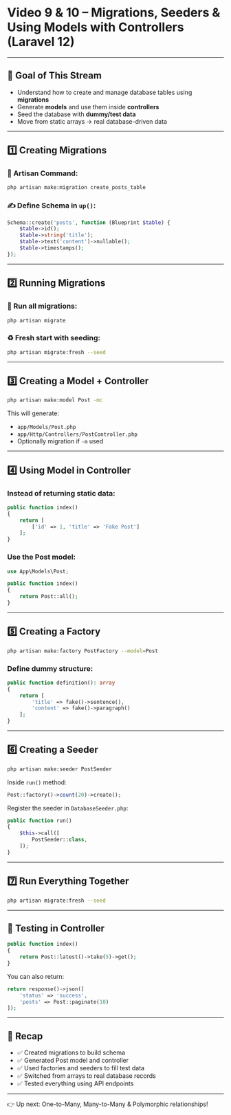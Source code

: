 
# Video 9 & 10 – Migrations, Seeders & Using Models with Controllers (Laravel 12)

---

## 🎯 Goal of This Stream

- Understand how to create and manage database tables using **migrations**
- Generate **models** and use them inside **controllers**
- Seed the database with **dummy/test data**
- Move from static arrays → real database-driven data

---

## 1️⃣ Creating Migrations

### 🔹 Artisan Command:

```bash
php artisan make:migration create_posts_table
```

### ✍️ Define Schema in `up()`:

```php
Schema::create('posts', function (Blueprint $table) {
    $table->id();
    $table->string('title');
    $table->text('content')->nullable();
    $table->timestamps();
});
```

---

## 2️⃣ Running Migrations

### 🔁 Run all migrations:
```bash
php artisan migrate
```

### ♻️ Fresh start with seeding:
```bash
php artisan migrate:fresh --seed
```

---

## 3️⃣ Creating a Model + Controller

```bash
php artisan make:model Post -mc
```

This will generate:
- `app/Models/Post.php`
- `app/Http/Controllers/PostController.php`
- Optionally migration if `-m` used

---

## 4️⃣ Using Model in Controller

### Instead of returning static data:
```php
public function index()
{
    return [
        ['id' => 1, 'title' => 'Fake Post']
    ];
}
```

### Use the Post model:
```php
use App\Models\Post;

public function index()
{
    return Post::all();
}
```

---

## 5️⃣ Creating a Factory

```bash
php artisan make:factory PostFactory --model=Post
```

### Define dummy structure:

```php
public function definition(): array
{
    return [
        'title' => fake()->sentence(),
        'content' => fake()->paragraph()
    ];
}
```

---

## 6️⃣ Creating a Seeder

```bash
php artisan make:seeder PostSeeder
```

Inside `run()` method:

```php
Post::factory()->count(20)->create();
```

Register the seeder in `DatabaseSeeder.php`:

```php
public function run()
{
    $this->call([
        PostSeeder::class,
    ]);
}
```

---

## 7️⃣ Run Everything Together

```bash
php artisan migrate:fresh --seed
```

---

## 🧪 Testing in Controller

```php
public function index()
{
    return Post::latest()->take(5)->get();
}
```

You can also return:
```php
return response()->json([
    'status' => 'success',
    'posts' => Post::paginate(10)
]);
```

---

## 📌 Recap

- ✅ Created migrations to build schema
- ✅ Generated Post model and controller
- ✅ Used factories and seeders to fill test data
- ✅ Switched from arrays to real database records
- ✅ Tested everything using API endpoints

---

👉 Up next: One-to-Many, Many-to-Many & Polymorphic relationships!
